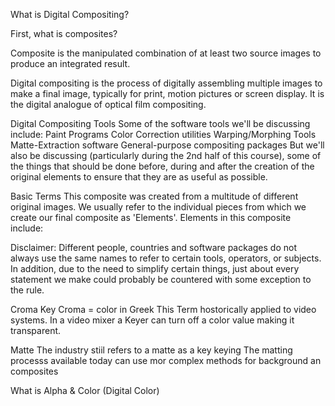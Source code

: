 What is Digital Compositing?


First, what is composites?

Composite is the manipulated combination of at least two source images to produce an integrated result.

Digital compositing is the process of digitally assembling multiple images to make a final image, typically for print, motion pictures or screen display. It is 
the digital analogue of optical film compositing.

Digital Compositing Tools
Some of the software tools we'll be discussing include:
Paint Programs
Color Correction utilities
Warping/Morphing Tools
Matte-Extraction software
General-purpose compositing packages
But we'll also be discussing (particularly during the 2nd half of this course), some of the things that should be done before, during and after the creation of the original elements to ensure that they are as useful as possible.

Basic Terms
This composite was created from a multitude of different original images. We usually refer to the individual pieces from which we create our final composite as 'Elements'. Elements in this composite include:

Disclaimer:
Different people, countries and software packages do not always use the same names to refer to certain tools, operators, or subjects. In addition, due to the need to simplify certain things, just about every statement we make could probably be countered with some exception to the rule.

Croma Key 
Croma = color in Greek 
This Term hostorically applied to video systems.
In a video mixer a Keyer can turn off a color value making it transparent.

Matte
The industry stiil refers to a matte as a key keying
The matting processs available today can use mor complex methods for background an composites





What is Alpha & Color (Digital Color)
